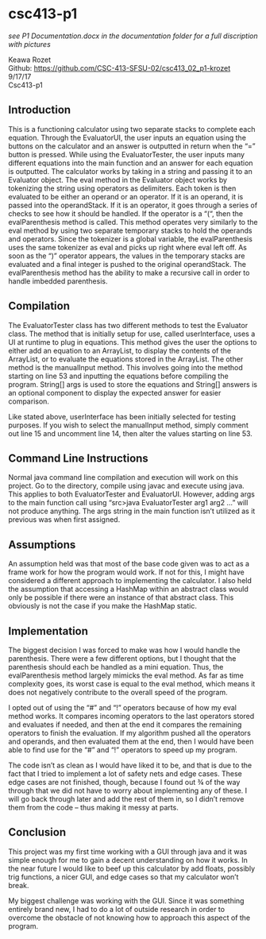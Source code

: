 # csc413-p1
*see P1 Documentation.docx in the documentation folder for a full discription with pictures*

Keawa Rozet <br />
Github: https://github.com/CSC-413-SFSU-02/csc413_02_p1-krozet <br />
9/17/17 <br />
Csc413-p1  

Introduction
------------
This is a functioning calculator using two separate stacks to complete each equation. Through the EvaluatorUI, the user inputs an equation using the buttons on the calculator and an answer is outputted in return when the “=” button is pressed. While using the EvaluatorTester, the user inputs many different equations into the main function and an answer for each equation is outputted.
The calculator works by taking in a string and passing it to an Evaluator object. The eval method in the Evaluator object works by tokenizing the string using operators as delimiters. Each token is then evaluated to be either an operand or an operator. If it is an operand, it is passed into the operandStack. If it is an operator, it goes through a series of checks to see how it should be handled. If the operator is a “(“, then the evalParenthesis method is called. This method operates very similarly to the eval method by using two separate temporary stacks to hold the operands and operators. Since the tokenizer is a global variable, the evalParenthesis uses the same tokenizer as eval and picks up right where eval left off. As soon as the “)” operator appears, the values in the temporary stacks are evaluated and a final integer is pushed to the original operandStack. The evalParenthesis method has the ability to make a recursive call in order to handle imbedded parenthesis.

Compilation
-----------
The EvaluatorTester class has two different methods to test the Evaluator class. The method that is initially setup for use, called userInterface, uses a UI at runtime to plug in equations. This method gives the user the options to either add an equation to an ArrayList, to display the contents of the ArrayList, or to evaluate the equations stored in the ArrayList. 
The other method is the manualInput method. This involves going into the method starting on line 53 and inputting the equations before compiling the program. String[] args is used to store the equations and String[] answers is an optional component to display the expected answer for easier comparison.

Like stated above, userInterface has been initially selected for testing purposes. If you wish to select the manualInput method, simply comment out line 15 and uncomment line 14, then alter the values starting on line 53.

Command Line Instructions
-------------------------
Normal java command line compilation and execution will work on this project. Go to the directory, compile using javac and execute using java. This applies to both EvaluatorTester and EvaluatorUI. 
However, adding args to the main function call using “src>java EvaluatorTester arg1 arg2 …” will not produce anything. The args string in the main function isn’t utilized as it previous was when first assigned.

Assumptions
-----------
An assumption held was that most of the base code given was to act as a frame work for how the program would work. If not for this, I might have considered a different approach to implementing the calculator. I also held the assumption that accessing a HashMap within an abstract class would only be possible if there were an instance of that abstract class. This obviously is not the case if you make the HashMap static.

Implementation
--------------
The biggest decision I was forced to make was how I would handle the parenthesis. There were a few different options, but I thought that the parenthesis should each be handled as a mini equation. Thus, the evalParenthesis method largely mimicks the eval method. As far as time complexity goes, its worst case is equal to the eval method, which means it does not negatively contribute to the overall speed of the program. 

I opted out of using the “#” and “!” operators because of how my eval method works. It compares incoming operators to the last operators stored and evaluates if needed, and then at the end it compares the remaining operators to finish the evaluation. If my algorithm pushed all the operators and operands, and then evaluated them at the end, then I would have been able to find use for the “#” and “!” operators to speed up my program.

The code isn’t as clean as I would have liked it to be, and that is due to the fact that I tried to implement a lot of safety nets and edge cases. These edge cases are not finished, though, because I found out ¾ of the way through that we did not have to worry about implementing any of these. I will go back through later and add the rest of them in, so I didn’t remove them from the code – thus making it messy at parts.

Conclusion
----------
This project was my first time working with a GUI through java and it was simple enough for me to gain a decent understanding on how it works. In the near future I would like to beef up this calculator by add floats, possibly trig functions, a nicer GUI, and edge cases so that my calculator won’t break.

My biggest challenge was working with the GUI. Since it was something entirely brand new, I had to do a lot of outside research in order to overcome the obstacle of not knowing how to approach this aspect of the program.
